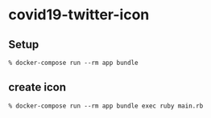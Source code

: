 # covid19-twitter-icon

## Setup
```
% docker-compose run --rm app bundle
```



## create icon
```
% docker-compose run --rm app bundle exec ruby main.rb
```

